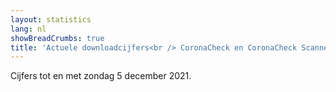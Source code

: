 ```yaml
---
layout: statistics
lang: nl
showBreadCrumbs: true
title: 'Actuele downloadcijfers<br /> CoronaCheck en CoronaCheck Scanner' 
---
```

Cijfers tot en met zondag 5 december 2021.
